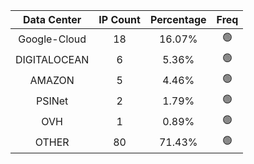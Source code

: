 | Data Center | IP Count | Percentage | Freq |
|:------------:|:--------:|:-----------:|:-----:|
| Google-Cloud | 18 | 16.07% | 🟢 |
| DIGITALOCEAN | 6 | 5.36% | 🟢 |
| AMAZON | 5 | 4.46% | 🟢 |
| PSINet | 2 | 1.79% | 🟢 |
| OVH | 1 | 0.89% | 🟢 |
| OTHER | 80 | 71.43% | 🟢 |